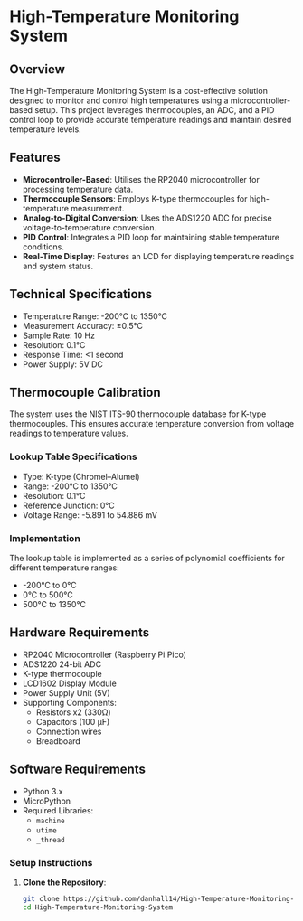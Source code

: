 # High-Temperature Monitoring System

## Overview

The High-Temperature Monitoring System is a cost-effective solution designed to monitor and control high temperatures using a microcontroller-based setup. This project leverages thermocouples, an ADC, and a PID control loop to provide accurate temperature readings and maintain desired temperature levels.

## Features

- **Microcontroller-Based**: Utilises the RP2040 microcontroller for processing temperature data.
- **Thermocouple Sensors**: Employs K-type thermocouples for high-temperature measurement.
- **Analog-to-Digital Conversion**: Uses the ADS1220 ADC for precise voltage-to-temperature conversion.
- **PID Control**: Integrates a PID loop for maintaining stable temperature conditions.
- **Real-Time Display**: Features an LCD for displaying temperature readings and system status.

## Technical Specifications
- Temperature Range: -200°C to 1350°C
- Measurement Accuracy: ±0.5°C
- Sample Rate: 10 Hz
- Resolution: 0.1°C
- Response Time: <1 second
- Power Supply: 5V DC

## Thermocouple Calibration
The system uses the NIST ITS-90 thermocouple database for K-type thermocouples. This ensures accurate temperature conversion from voltage readings to temperature values.

### Lookup Table Specifications
- Type: K-type (Chromel–Alumel)
- Range: -200°C to 1350°C
- Resolution: 0.1°C
- Reference Junction: 0°C
- Voltage Range: -5.891 to 54.886 mV

### Implementation
The lookup table is implemented as a series of polynomial coefficients for different temperature ranges:
- -200°C to 0°C
- 0°C to 500°C
- 500°C to 1350°C
  
## Hardware Requirements
- RP2040 Microcontroller (Raspberry Pi Pico)
- ADS1220 24-bit ADC
- K-type thermocouple
- LCD1602 Display Module
- Power Supply Unit (5V)
- Supporting Components:
  - Resistors x2 (330Ω)
  - Capacitors (100 µF)
  - Connection wires
  - Breadboard

## Software Requirements
- Python 3.x
- MicroPython
- Required Libraries:
  - `machine`
  - `utime`
  - `_thread`


### Setup Instructions

1. **Clone the Repository**:
   ```bash
   git clone https://github.com/danhall14/High-Temperature-Monitoring-System.git
   cd High-Temperature-Monitoring-System
